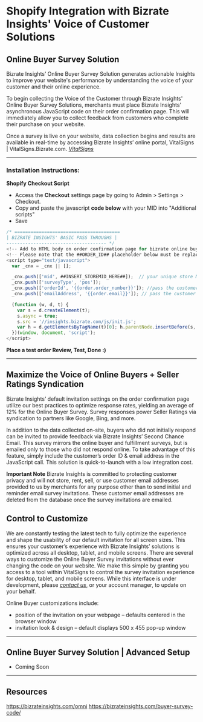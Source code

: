 # Shopify Integration with Bizrate Insights' Voice of Customer Solutions

## Online Buyer Survey Solution
Bizrate Insights’ Online Buyer Survey Solution generates actionable Insights to improve your website's performance by understanding the voice of your customer and their online experience.

To begin collecting the Voice of the Customer through Bizrate Insights' Online Buyer Survey Solutions, merchants must place Bizrate Insights' asynchronous JavaScript code on their order confirmation page. This will immediately allow you to collect feedback from customers who complete their purchase on your website.

Once a survey is live on your website, data collection begins and results are available in real-time by accessing Bizrate Insights’ online portal, VitalSigns | VitalSigns.Bizrate.com. *[VitalSigns](https://vitalsigns.bizrate.com/login?ref=github)*

---

### Installation Instructions:

**Shopify Checkout Script**
  * Access the **Checkout** settings page by going to Admin > Settings > Checkout.
  * Copy and paste the javascript **code below** with your MID into "Additional scripts"
  * Save

```javascript
/* =======================================
| BIZRATE INSIGHTS' BASIC PASS THROUGHS |
------------------------------------- */
<!-- Add to HTML body on order confirmation page for bizrate online buyer survey -->
<!-- Please note that the ##ORDER_ID## placeholder below must be replaced with the data being called from your site -->
<script type="text/javascript">
  var _cnx = _cnx || [];

  _cnx.push(['mid', ##INSERT_STOREMID_HERE##]);  // your unique store MID
  _cnx.push(['surveyType', 'pos']);
  _cnx.push(['orderId', '{{order.order_number}}']); //pass the customer’s order ID number
  _cnx.push(['emailAddress', '{{order.email}}']); // pass the customer’s email address

  (function (w, d, t) {
    var s = d.createElement(t);
    s.async = true;
    s.src = '//insights.bizrate.com/js/init.js';
    var h = d.getElementsByTagName(t)[0]; h.parentNode.insertBefore(s, h);
  })(window, document, 'script');
</script>
```

**Place a test order
  Review, Test, Done :)**

---

## Maximize the Voice of Online Buyers + Seller Ratings Syndication
Bizrate Insights’ default invitation settings on the order confirmation page utilize our best practices to optimize response rates, yielding an average of 12% for the Online Buyer Survey.   Survey responses power Seller Ratings via syndication to partners like Google, Bing, and more.

In addition to the data collected on-site, buyers who did not initially respond can be invited to provide feedback via Bizrate Insights’ Second Chance Email.  This survey mirrors the online buyer and fulfillment surveys, but is emailed only to those who did not respond online.  To take advantage of this feature, simply include the customer’s order ID & email address in the JavaScript call.  This solution is quick-to-launch with a low integration cost.

**Important Note** Bizrate Insights is committed to protecting customer privacy and will not store, rent, sell, or use customer email addresses provided to us by merchants for any purpose other than to send initial and reminder email survey invitations.  These customer email addresses are deleted from the database once the survey invitations are emailed.

## Control to Customize
We are constantly testing the latest tech to fully optimize the experience and shape the usability of our default invitation for all screen sizes.  This ensures your customer’s experience with Bizrate Insights’ solutions is optimized across all desktop, tablet, and mobile screens.  There are several ways to customize the Online Buyer Survey invitations without ever changing the code on your website.  We make this simple by granting you access to a tool within VitalSigns to control the survey invitation experience for desktop, tablet, and mobile screens.  While this interface is under development, please *[contact us](mailto:bizrateinsights@bizrate.com?Subject=Survey_Invitation_Customizations_Inquiry)*, or your account manager, to update on your behalf.

Online Buyer customizations include:

  *	position of the invitation on your webpage – defaults centered in the browser window
  *	invitation look & design – default displays 500 x 455 pop-up window
---

## Online Buyer Survey Solution | Advanced Setup
  * Coming Soon

---

## Resources
https://bizrateinsights.com/omni
https://bizrateinsights.com/buyer-survey-code/
